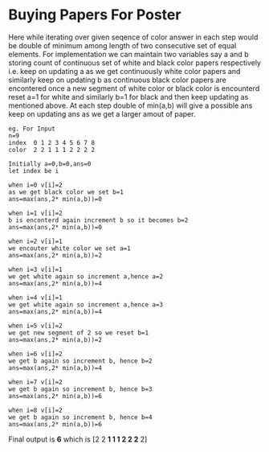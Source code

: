 # Buying Papers For Poster
Here while iterating over given seqence of color answer in each step would be double of minimum among length of two consecutive set of equal elements. For implementation we can maintain two variables say a and b storing count of continuous set of white and black color papers respectively i.e. keep on updating a as we get continuously white color papers and similarly keep on updating b as continuous black color papers are encontered once a new segment of white color or black color is encounterd reset a=1 for white and similarly b=1 for black and then keep updating as mentioned above. At each step double of min(a,b) will give a possible ans keep on updating ans as we get a larger amout of paper.
```
eg. For Input 
n=9
index  0 1 2 3 4 5 6 7 8
color  2 2 1 1 1 2 2 2 2

Initially a=0,b=0,ans=0
let index be i

when i=0 v[i]=2
as we get black color we set b=1
ans=max(ans,2* min(a,b))=0

when i=1 v[i]=2
b is enconterd again increment b so it becomes b=2
ans=max(ans,2* min(a,b))=0

when i=2 v[i]=1
we encouter white color we set a=1
ans=max(ans,2* min(a,b))=2

when i=3 v[i]=1
we get white again so increment a,hence a=2
ans=max(ans,2* min(a,b))=4

when i=4 v[i]=1
we get white again so increment a,hence a=3
ans=max(ans,2* min(a,b))=4

when i=5 v[i]=2
we get new segment of 2 so we reset b=1
ans=max(ans,2* min(a,b))=2

when i=6 v[i]=2
we get b again so increment b, hence b=2
ans=max(ans,2* min(a,b))=4

when i=7 v[i]=2
we get b again so increment b, hence b=3
ans=max(ans,2* min(a,b))=6

when i=8 v[i]=2
we get b again so increment b, hence b=4
ans=max(ans,2* min(a,b))=6

```
Final output is **6** which is [2 2 **1 1 1 2 2 2** 2]





